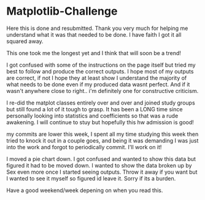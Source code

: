 # Matplotlib-Challenge

Here this is done and resubmitted. Thank you very much for helping me understand what it was that needed to be done. I have faith I got it all squared away. 

This one took me the longest yet and I think that will soon be a trend!

I got confused with some of the instructions on the page itself but tried my best to follow and produce the correct outputs. I hope most of my outputs are correct, if not I hope they at least show I understand the majority of what needs to be done even if my produced data wasnt perfect. And if it wasn't anywhere close to right.. i'm definitely one for constructive criticism. 

I re-did the matplot classes entirely over and over and joined study groups but still found a lot of it tough to grasp. It has been a LONG time since personally looking into statistics and coefficients so that was a rude awakening. I will continue to stuy but hopefully this hw admission is good!

my commits are lower this week, I spent all my time studying this week then tried to knock it out in a couple goes, and being it was demanding I was just into the work and forgot to periodically commit. I'll work on it!

I moved a pie chart down. I got confused and wanted to show this data but figured it had to be moved down. I wanted to show the data broken up by Sex even more once I started seeing outputs. Throw it away if you want but I wanted to see it myself so figured id leave it. Sorry if its a burden.

Have a good weekend/week depening on when you read this. 